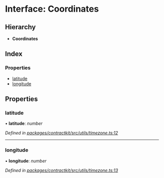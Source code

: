# Interface: Coordinates

## Hierarchy

* **Coordinates**

## Index

### Properties

* [latitude](_utils_timezone_.coordinates.md#latitude)
* [longitude](_utils_timezone_.coordinates.md#longitude)

## Properties

###  latitude

• **latitude**: *number*

*Defined in [packages/contractkit/src/utils/timezone.ts:12](https://github.com/celo-org/celo-monorepo/blob/master/packages/contractkit/src/utils/timezone.ts#L12)*

___

###  longitude

• **longitude**: *number*

*Defined in [packages/contractkit/src/utils/timezone.ts:13](https://github.com/celo-org/celo-monorepo/blob/master/packages/contractkit/src/utils/timezone.ts#L13)*

